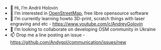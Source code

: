 - 👋 Hi, I’m Andrii Holovin
- 👀 I’m interested in [OpenStreetMap](https://osm.org/), free libre opensource software 
- 🌱 I’m currently learning howto 3D-print, scratch things with laser engraving and etc - <https://www.youtube.com/c/AndreyGolovin>
- 💞️ I’m looking to collaborate on developing OSM community in Ukraine
- 📫 Drop me a line posting an issue - <https://github.com/Andygol/communication/issues/new>

<!---
Andygol/Andygol is a ✨ special ✨ repository because its `README.md` (this file) appears on your GitHub profile.
You can click the Preview link to take a look at your changes.
--->
